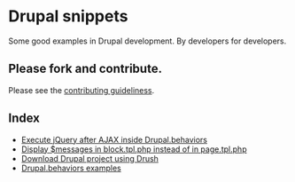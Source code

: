 Drupal snippets
=======================

Some good examples in Drupal development. By developers for developers.

## Please fork and contribute.

Please see the [contributing guideliness](https://github.com/geraldvillorente/drupal-example-snippets/blob/master/CONTRIBUTING.md).

Index
-----

* [Execute jQuery after AJAX inside Drupal.behaviors](https://github.com/geraldvillorente/drupal-example-snippets/blob/master/example_jquery_after_ajax_drupal_behaviors.md)
* [Display $messages in block.tpl.php instead of in page.tpl.php](https://github.com/geraldvillorente/drupal-example-snippets/blob/master/example_display_messages_in_block.md)
* [Download Drupal project using Drush](https://github.com/geraldvillorente/drupal-example-snippets/blob/master/example_download_drupal_project_using_drush.md)
* [Drupal.behaviors examples](https://github.com/geraldvillorente/drupal-example-snippets/blob/master/example_understanding_drupal_behaviors.md)
